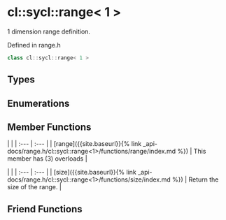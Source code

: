 ---
---
# cl::sycl::range< 1 >

1 dimension range definition. 

Defined in range.h

```cpp
class cl::sycl::range< 1 >
```

## Types

## Enumerations

## Member Functions

   |   |
| :--- | :--- |
| [range]({{site.baseurl}}{% link _api-docs/range.h/cl::sycl::range<1>/functions/range/index.md %}) | This member has (3) overloads |

   |   |
| :--- | :--- |
| [size]({{site.baseurl}}{% link _api-docs/range.h/cl::sycl::range<1>/functions/size/index.md %}) | Return the size of the range.  |


## Friend Functions

